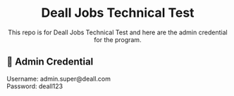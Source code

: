 <div align="center">
<h1>Deall Jobs Technical Test</h1>
  <p align="center">This repo is for Deall Jobs Technical Test and here are the admin credential for the program.</p>
</div>

## 📑 Admin Credential

<p align="justify">
Username:   admin.super@deall.com<br>
Password:   deall123</p>
